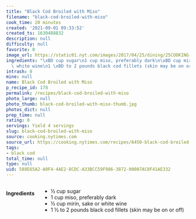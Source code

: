 ```yaml
---
title: "Black Cod Broiled with Miso"
filename: "black-cod-broiled-with-miso"
cook_time: 20 minutes
created: '2021-09-01 09:33:52'
created_ts: 1630488832
description: null
difficulty: null
favorite: 0
image_url: https://static01.nyt.com/images/2017/04/25/dining/25COOKING-FISHWITHSAUCE2/25COOKING-FISHWITHSAUCE2-articleLarge.jpg
ingredients: "\xBD cup sugar\n1 cup miso, preferably dark\n\xBD cup mirin, sake or\
  \ white wine\n1 \xBD to 2 pounds black cod fillets (skin may be on or off)"
intrash: 0
mine: null
name: Black Cod Broiled with Miso
p_recipe_id: 178
permalink: /recipes/black-cod-broiled-with-miso
photo_large: null
photo_thumb: black-cod-broiled-with-miso-thumb.jpg
photos_dict: null
prep_time: null
rating: 0
servings: Yield 4 servings
slug: black-cod-broiled-with-miso
source: cooking.nytimes.com
source_url: https://cooking.nytimes.com/recipes/6450-black-cod-broiled-with-miso?ds_c=71700000052595478&gclid=CjwKCAiA17P9BRB2EiwAMvwNyGArt1VAhWXrzqgu7ZkFZgIjOe7S2q6bKRlwTk5fHbcSUyMO_9RbehoCLpsQAvD_BwE&gclsrc=aw.ds
tags:
- black cod
total_time: null
type: null
uid: 588E65A2-A0F4-4AE2-8CDC-A33BCC59F986-3872-00007AC0F41AE332
---
```

<div class="columns large-7 small-12" id="writeup">	</div><!-- #writeup -->
</div><!-- #row-one -->
<div class="row" id="row-two">	<div class="columns large-4 small-12" id="ingredients"><h4>Ingredients</h4><div class="box box-ingredients content"><ul>
<li>½ cup sugar</li>
<li>1 cup miso, preferably dark</li>
<li>½ cup mirin, sake or white wine</li>
<li>1 ½ to 2 pounds black cod fillets (skin may be on or off)</li>
</ul>
</div>	</div>	<div class="columns large-6 small-12" id="directions">	</div>